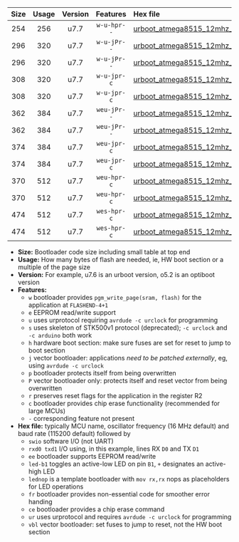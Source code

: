 |Size|Usage|Version|Features|Hex file|
|:-:|:-:|:-:|:-:|:--|
|254|256|u7.7|`w-u-hpr--`|[urboot_atmega8515_12mhz_230400bps_swio_rxd0_txd1_ur.hex](https://raw.githubusercontent.com/stefanrueger/urboot.hex/main/mcus/atmega8515/fcpu_12mhz/230400_bps/urboot_atmega8515_12mhz_230400bps_swio_rxd0_txd1_ur.hex)|
|296|320|u7.7|`w-u-jPr--`|[urboot_atmega8515_12mhz_230400bps_swio_rxd0_txd1_led+b0_fr_ur_vbl.hex](https://raw.githubusercontent.com/stefanrueger/urboot.hex/main/mcus/atmega8515/fcpu_12mhz/230400_bps/urboot_atmega8515_12mhz_230400bps_swio_rxd0_txd1_led+b0_fr_ur_vbl.hex)|
|296|320|u7.7|`w-u-jPr--`|[urboot_atmega8515_12mhz_230400bps_swio_rxd0_txd1_lednop_fr_ur_vbl.hex](https://raw.githubusercontent.com/stefanrueger/urboot.hex/main/mcus/atmega8515/fcpu_12mhz/230400_bps/urboot_atmega8515_12mhz_230400bps_swio_rxd0_txd1_lednop_fr_ur_vbl.hex)|
|308|320|u7.7|`w-u-jpr-c`|[urboot_atmega8515_12mhz_230400bps_swio_rxd0_txd1_led+b0_fr_ce_ur_vbl.hex](https://raw.githubusercontent.com/stefanrueger/urboot.hex/main/mcus/atmega8515/fcpu_12mhz/230400_bps/urboot_atmega8515_12mhz_230400bps_swio_rxd0_txd1_led+b0_fr_ce_ur_vbl.hex)|
|308|320|u7.7|`w-u-jpr-c`|[urboot_atmega8515_12mhz_230400bps_swio_rxd0_txd1_lednop_fr_ce_ur_vbl.hex](https://raw.githubusercontent.com/stefanrueger/urboot.hex/main/mcus/atmega8515/fcpu_12mhz/230400_bps/urboot_atmega8515_12mhz_230400bps_swio_rxd0_txd1_lednop_fr_ce_ur_vbl.hex)|
|362|384|u7.7|`weu-jPr--`|[urboot_atmega8515_12mhz_230400bps_swio_rxd0_txd1_ee_led+b0_fr_ur_vbl.hex](https://raw.githubusercontent.com/stefanrueger/urboot.hex/main/mcus/atmega8515/fcpu_12mhz/230400_bps/urboot_atmega8515_12mhz_230400bps_swio_rxd0_txd1_ee_led+b0_fr_ur_vbl.hex)|
|362|384|u7.7|`weu-jPr--`|[urboot_atmega8515_12mhz_230400bps_swio_rxd0_txd1_ee_lednop_fr_ur_vbl.hex](https://raw.githubusercontent.com/stefanrueger/urboot.hex/main/mcus/atmega8515/fcpu_12mhz/230400_bps/urboot_atmega8515_12mhz_230400bps_swio_rxd0_txd1_ee_lednop_fr_ur_vbl.hex)|
|374|384|u7.7|`weu-jpr-c`|[urboot_atmega8515_12mhz_230400bps_swio_rxd0_txd1_ee_led+b0_fr_ce_ur_vbl.hex](https://raw.githubusercontent.com/stefanrueger/urboot.hex/main/mcus/atmega8515/fcpu_12mhz/230400_bps/urboot_atmega8515_12mhz_230400bps_swio_rxd0_txd1_ee_led+b0_fr_ce_ur_vbl.hex)|
|374|384|u7.7|`weu-jpr-c`|[urboot_atmega8515_12mhz_230400bps_swio_rxd0_txd1_ee_lednop_fr_ce_ur_vbl.hex](https://raw.githubusercontent.com/stefanrueger/urboot.hex/main/mcus/atmega8515/fcpu_12mhz/230400_bps/urboot_atmega8515_12mhz_230400bps_swio_rxd0_txd1_ee_lednop_fr_ce_ur_vbl.hex)|
|370|512|u7.7|`weu-hpr-c`|[urboot_atmega8515_12mhz_230400bps_swio_rxd0_txd1_ee_led+b0_fr_ce_ur.hex](https://raw.githubusercontent.com/stefanrueger/urboot.hex/main/mcus/atmega8515/fcpu_12mhz/230400_bps/urboot_atmega8515_12mhz_230400bps_swio_rxd0_txd1_ee_led+b0_fr_ce_ur.hex)|
|370|512|u7.7|`weu-hpr-c`|[urboot_atmega8515_12mhz_230400bps_swio_rxd0_txd1_ee_lednop_fr_ce_ur.hex](https://raw.githubusercontent.com/stefanrueger/urboot.hex/main/mcus/atmega8515/fcpu_12mhz/230400_bps/urboot_atmega8515_12mhz_230400bps_swio_rxd0_txd1_ee_lednop_fr_ce_ur.hex)|
|474|512|u7.7|`wes-hpr-c`|[urboot_atmega8515_12mhz_230400bps_swio_rxd0_txd1_ee_led+b0_fr_ce.hex](https://raw.githubusercontent.com/stefanrueger/urboot.hex/main/mcus/atmega8515/fcpu_12mhz/230400_bps/urboot_atmega8515_12mhz_230400bps_swio_rxd0_txd1_ee_led+b0_fr_ce.hex)|
|474|512|u7.7|`wes-hpr-c`|[urboot_atmega8515_12mhz_230400bps_swio_rxd0_txd1_ee_lednop_fr_ce.hex](https://raw.githubusercontent.com/stefanrueger/urboot.hex/main/mcus/atmega8515/fcpu_12mhz/230400_bps/urboot_atmega8515_12mhz_230400bps_swio_rxd0_txd1_ee_lednop_fr_ce.hex)|

- **Size:** Bootloader code size including small table at top end
- **Usage:** How many bytes of flash are needed, ie, HW boot section or a multiple of the page size
- **Version:** For example, u7.6 is an urboot version, o5.2 is an optiboot version
- **Features:**
  + `w` bootloader provides `pgm_write_page(sram, flash)` for the application at `FLASHEND-4+1`
  + `e` EEPROM read/write support
  + `u` uses urprotocol requiring `avrdude -c urclock` for programming
  + `s` uses skeleton of STK500v1 protocol (deprecated); `-c urclock` and `-c arduino` both work
  + `h` hardware boot section: make sure fuses are set for reset to jump to boot section
  + `j` vector bootloader: applications *need to be patched externally*, eg, using `avrdude -c urclock`
  + `p` bootloader protects itself from being overwritten
  + `P` vector bootloader only: protects itself and reset vector from being overwritten
  + `r` preserves reset flags for the application in the register R2
  + `c` bootloader provides chip erase functionality (recommended for large MCUs)
  + `-` corresponding feature not present
- **Hex file:** typically MCU name, oscillator frequency (16 MHz default) and baud rate (115200 default) followed by
  + `swio` software I/O (not UART)
  + `rxd0 txd1` I/O using, in this example, lines RX `D0` and TX `D1`
  + `ee` bootloader supports EEPROM read/write
  + `led-b1` toggles an active-low LED on pin `B1`, `+` designates an active-high LED
  + `lednop` is a template bootloader with `mov rx,rx` nops as placeholders for LED operations
  + `fr` bootloader provides non-essential code for smoother error handing
  + `ce` bootloader provides a chip erase command
  + `ur` uses urprotocol and requires `avrdude -c urclock` for programming
  + `vbl` vector bootloader: set fuses to jump to reset, not the HW boot section

